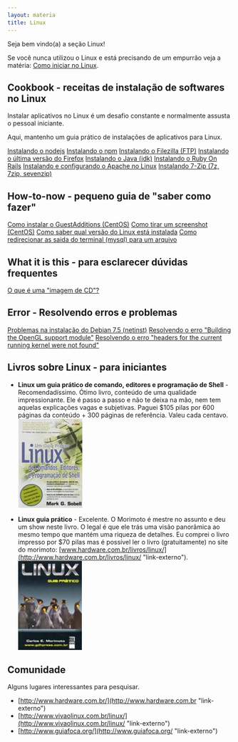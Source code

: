 ```yaml
---
layout: materia
title: Linux
---
```


Seja bem vindo(a) a seção Linux!
   
Se você nunca utilizou o Linux e está precisando de um empurrão veja a matéria:
[Como iniciar no Linux](./como-iniciar-no-linux/ "Como iniciar no Linux").



Cookbook - receitas de instalação de softwares no Linux
---

Instalar  aplicativos no Linux é um desafio constante e normalmente assusta o pessoal iniciante.

Aqui, mantenho um guia prático de instalações de aplicativos para Linux.

<div class="list-group">
    <a href="/linux/instalando-nodejs/" class="list-group-item">Instalando o nodejs</a>
    <a href="/linux/instalando-npm/" class="list-group-item">Instalando o npm</a>
    <a href="/linux/instalando-filezilla/" class="list-group-item">Instalando o Filezilla (FTP)</a>
    <a href="/linux/instalando-firefox/" class="list-group-item">Instalando o última versão do Firefox</a>
    <a href="/linux/instalando-java/" class="list-group-item">Instalando o Java (jdk)</a>
    <a href="/linux/instalando-ruby-on-rails/" class="list-group-item">Instalando o Ruby On Rails</a>
    <a href="/linux/instalando-apache-via-yum-apt-get/" class="list-group-item">Instalando e configurando o Apache no Linux</a>
    <a href="/linux/instalando-7z/" class="list-group-item">Instalando 7-Zip (7z, 7zip, sevenzip)</a>
    <!--<a href="" class="list-group-item"></a>-->
</div> 



How-to-now - pequeno guia de "saber como fazer"
---

<div class="list-group">
    <a href="/linux/vbox-guest-additions/" class="list-group-item">Como instalar o GuestAdditions (CentOS)</a>
    <a href="/linux/gnome-screenshot/" class="list-group-item">Como tirar um screenshot (CentOS)</a>
    <a href="/linux/como-saber-qual-versao-do-linux-esta-instalada/" class="list-group-item">Como saber qual versão do Linux está instalada</a>
    <a href="/linux/redirecionar-a-saida-do-terminal-para-arquivo/" class="list-group-item">Como redirecionar as saida do terminal (mysql) para um arquivo</a>
    <!--<a href="" class="list-group-item"></a>-->
</div> 


What it is this - para esclarecer dúvidas frequentes
---

<div class="list-group">
    <a href="/linux/imagem-cd-iso/" class="list-group-item">O que é uma "imagem de CD"?</a>
    <!--<a href="" class="list-group-item"></a>-->
</div> 


Error - Resolvendo erros e problemas
---

<div class="list-group">
    <a href="/linux/problemas-instalacao-debian-7-5/" class="list-group-item">Problemas na instalação do Debian 7.5 (netinst)</a>
    <a href="/linux/vbox-building-the-opengl-support-module/" class="list-group-item">Resolvendo o erro "Building the OpenGL support module"</a>
    <a href="/linux/vbox-headers-for-the-current-running-kernel-were-not-found/" class="list-group-item">Resolvendo o erro "headers for the current running kernel were not found"</a>
    <!--<a href="" class="list-group-item"></a>-->
</div> 



Livros sobre Linux - para iniciantes
---

 - __Linux um guia prático de comando, editores e programação de Shell__ - Recomendadíssimo. Ótimo livro, conteúdo de uma qualidade impressionante. Ele é passo a passo
e não te deixa na mão, nem tem aquelas explicações vagas e subjetivas. Paguei $105 pilas por 600 páginas da conteúdo + 300
páginas de referência. Valeu cada centavo.
<br/> ![Figura da capa do livro 'Linux, um guia prático'](livro-linux-guia-pratico.jpeg "linux")

 - __Linux guia prático__ - Excelente. O Morimoto é mestre no assunto e deu um show neste livro. O legal é que ele trás 
uma visão panorâmica ao mesmo tempo que mantém uma riqueza de detalhes. Eu comprei o livro impresso por $70 pilas mas é possível
ler o livro (gratuitamente) no site do morimoto: [www.hardware.com.br/livros/linux/](http://www.hardware.com.br/livros/linux/ "link-externo").
<br/> ![Figura da capa do livro 'Linux, guia prático'](linux-guia-pratico-morimoto.jpg "linux")


Comunidade
---

Alguns lugares interessantes para pesquisar.

- [http://www.hardware.com.br/](http://www.hardware.com.br "link-externo")
- [http://www.vivaolinux.com.br/linux/](http://www.vivaolinux.com.br/linux/ "link-externo")
- [http://www.guiafoca.org/](http://www.guiafoca.org/ "link-externo")
